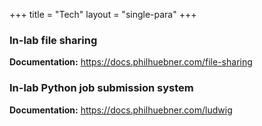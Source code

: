 +++
title = "Tech"
layout = "single-para"
+++


### In-lab file sharing
__Documentation:__ https://docs.philhuebner.com/file-sharing
	
### In-lab Python job submission system 
__Documentation:__ https://docs.philhuebner.com/ludwig
